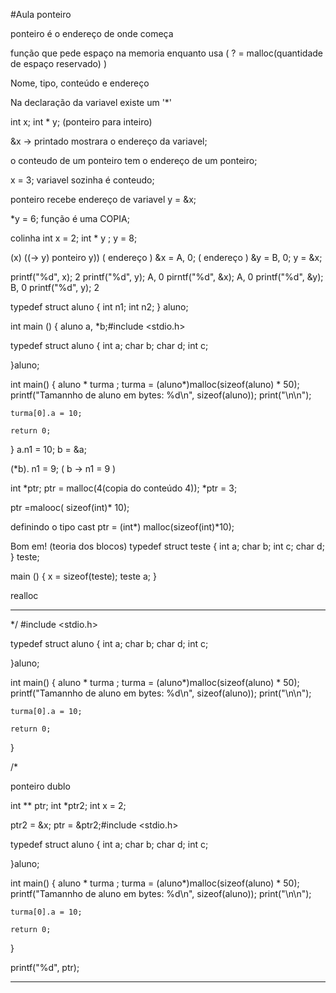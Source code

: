 #Aula ponteiro

ponteiro é o endereço de onde começa

função que pede espaço na memoria enquanto usa ( ? = malloc(quantidade de espaço reservado) )


Nome, tipo, conteúdo e endereço

Na declaração da variavel existe um '*'

int x; 
int * y; (ponteiro para inteiro)

&x -> printado mostrara o endereço da variavel;

o conteudo de um ponteiro tem o endereço de um ponteiro;

x = 3;
variavel sozinha é conteudo; 
 
ponteiro recebe endereço de variavel 
y = &x;

*y = 6;
função é uma COPIA;


colinha
int x = 2;
int * y ;
y = 8;

(x)  ((-> y) ponteiro y))
( endereço ) &x =  A, 0;
( endereço ) &y = B, 0;
y = &x;

printf("%d", x);  2
printf("%d", y);  A, 0
pirntf("%d", &x);  A, 0
printf("%d", &y);  B, 0
printf("%d", y);  2


typedef struct aluno
{
  int n1;
  int n2;
  } aluno;

  int main ()
  {
  aluno a, *b;#include <stdio.h>


typedef struct aluno
{
    int a;
    char b;
    char d;
    int c;

}aluno;


int main()
{
    aluno * turma ; 
    turma = (aluno*)malloc(sizeof(aluno) * 50);
    printf("Tamannho de aluno em bytes: %d\n", sizeof(aluno));
    print("\n\n");

    turma[0].a = 10;

    return 0;
}
  a.n1 = 10;
  b = &a;

  (*b). n1 = 9;  ( b -> n1 = 9 )

  int *ptr;
  ptr = malloc(4(copia do conteúdo 4));
  *ptr = 3;


ptr =malooc( sizeof(int)* 10);

definindo o tipo cast
ptr = (int*) malloc(sizeof(int)*10);

Bom em! (teoria dos blocos)
typedef struct teste
{
int a;
char b;
int c;
char d;
} teste;

main ()
{
x = sizeof(teste);
teste a;
}

realloc

--------------------


*/ #include <stdio.h>


typedef struct aluno
{
    int a;
    char b;
    char d;
    int c;

}aluno;


int main()
{
    aluno * turma ; 
    turma = (aluno*)malloc(sizeof(aluno) * 50);
    printf("Tamannho de aluno em bytes: %d\n", sizeof(aluno));
    print("\n\n");

    turma[0].a = 10;

    return 0;
}

/*




ponteiro dublo 

int ** ptr;
int *ptr2;
int x = 2; 

ptr2 = &x;
ptr = &ptr2;#include <stdio.h>


typedef struct aluno
{
    int a;
    char b;
    char d;
    int c;

}aluno;


int main()
{
    aluno * turma ; 
    turma = (aluno*)malloc(sizeof(aluno) * 50);
    printf("Tamannho de aluno em bytes: %d\n", sizeof(aluno));
    print("\n\n");

    turma[0].a = 10;

    return 0;
}

printf("%d", ptr);


--------------------------------




